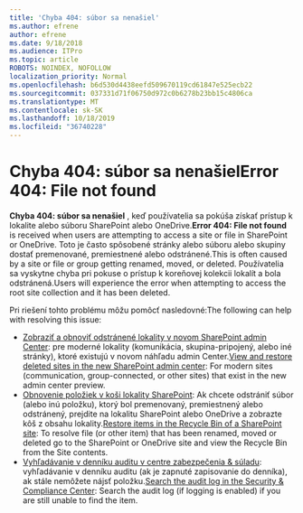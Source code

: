 ```yaml
---
title: 'Chyba 404: súbor sa nenašiel'
ms.author: efrene
author: efrene
ms.date: 9/18/2018
ms.audience: ITPro
ms.topic: article
ROBOTS: NOINDEX, NOFOLLOW
localization_priority: Normal
ms.openlocfilehash: b6d530d4438eefd509670119cd61847e525ecb22
ms.sourcegitcommit: 037331d71f06750d972c0b6278b23bb15c4806ca
ms.translationtype: MT
ms.contentlocale: sk-SK
ms.lasthandoff: 10/18/2019
ms.locfileid: "36740228"
---
```

# <a name="error-404-file-not-found"></a><span data-ttu-id="92524-102">Chyba 404: súbor sa nenašiel</span><span class="sxs-lookup"><span data-stu-id="92524-102">Error 404: File not found</span></span>

<span data-ttu-id="92524-103">**Chyba 404: súbor sa nenašiel** , keď používatelia sa pokúša získať prístup k lokalite alebo súboru SharePoint alebo OneDrive.</span><span class="sxs-lookup"><span data-stu-id="92524-103">**Error 404: File not found** is received when users are attempting to access a site or file in SharePoint or OneDrive.</span></span> <span data-ttu-id="92524-104">Toto je často spôsobené stránky alebo súboru alebo skupiny dostať premenované, premiestnené alebo odstránené.</span><span class="sxs-lookup"><span data-stu-id="92524-104">This is often caused by a site or file or group getting renamed, moved, or deleted.</span></span>
<span data-ttu-id="92524-105">Používatelia sa vyskytne chyba pri pokuse o prístup k koreňovej kolekcii lokalít a bola odstránená.</span><span class="sxs-lookup"><span data-stu-id="92524-105">Users will experience the error when attempting to access the root site collection and it has been deleted.</span></span>

<span data-ttu-id="92524-106">Pri riešení tohto problému môžu pomôcť nasledovné:</span><span class="sxs-lookup"><span data-stu-id="92524-106">The following can help with resolving this issue:</span></span>
- <span data-ttu-id="92524-107">[Zobraziť a obnoviť odstránené lokality v novom SharePoint admin Center](https://docs.microsoft.com/sharepoint/view-and-restore-deleted-sites-in-new-admin-center): pre moderné lokality (komunikácia, skupina-pripojený, alebo iné stránky), ktoré existujú v novom náhľadu admin Center.</span><span class="sxs-lookup"><span data-stu-id="92524-107">[View and restore deleted sites in the new SharePoint admin center](https://docs.microsoft.com/sharepoint/view-and-restore-deleted-sites-in-new-admin-center):  For modern sites (communication, group-connected, or other sites) that exist in the new admin center preview.</span></span>
- <span data-ttu-id="92524-108">[Obnovenie položiek v koši lokality SharePoint](https://support.office.com/article/Restore-items-in-the-Recycle-Bin-of-a-SharePoint-site-6df466b6-55f2-4898-8d6e-c0dff851a0be): Ak chcete odstrániť súbor (alebo inú položku), ktorý bol premenovaný, premiestnený alebo odstránený, prejdite na lokalitu SharePoint alebo OneDrive a zobrazte kôš z obsahu lokality.</span><span class="sxs-lookup"><span data-stu-id="92524-108">[Restore items in the Recycle Bin of a SharePoint site](https://support.office.com/article/Restore-items-in-the-Recycle-Bin-of-a-SharePoint-site-6df466b6-55f2-4898-8d6e-c0dff851a0be):  To resolve file (or other item) that has been renamed, moved or deleted go to the SharePoint or OneDrive site and view the Recycle Bin from the Site contents.</span></span>
- <span data-ttu-id="92524-109">[Vyhľadávanie v denníku auditu v centre zabezpečenia &amp; súladu](https://docs.microsoft.com/office365/securitycompliance/search-the-audit-log-in-security-and-compliance): vyhľadávanie v denníku auditu (ak je zapnuté zapisovanie do denníka), ak stále nemôžete nájsť položku.</span><span class="sxs-lookup"><span data-stu-id="92524-109">[Search the audit log in the Security &amp; Compliance Center](https://docs.microsoft.com/office365/securitycompliance/search-the-audit-log-in-security-and-compliance):  Search the audit log (if logging is enabled) if you are still unable to find the item.</span></span>